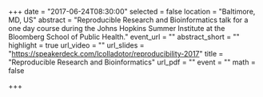 +++
date = "2017-06-24T08:30:00"
selected = false
location = "Baltimore, MD, US"
abstract = "Reproducible Research and Bioinformatics talk for a one day course during the Johns Hopkins Summer Institute at the Bloomberg School of Public Health."
event_url = ""
abstract_short = ""
highlight = true
url_video = ""
url_slides = "https://speakerdeck.com/lcolladotor/reproducibility-2017"
title = "Reproducible Research and Bioinformatics"
url_pdf = ""
event = ""
math = false

+++

